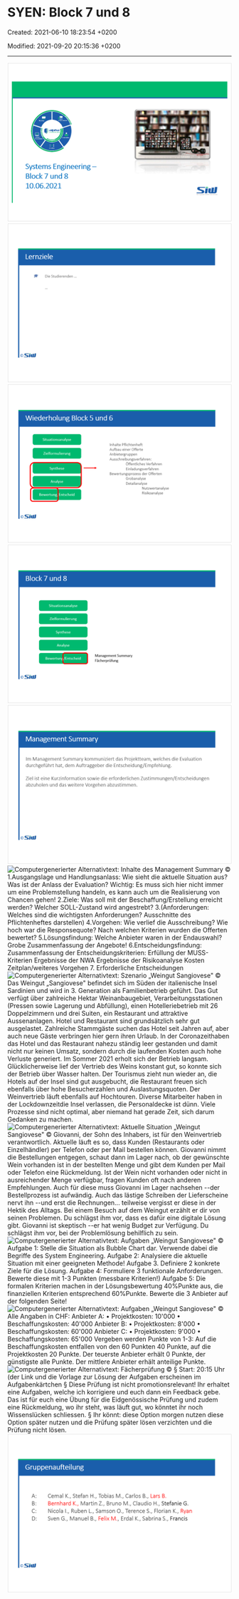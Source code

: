 # SYEN: Block 7 und 8

Created: 2021-06-10 18:23:54 +0200

Modified: 2021-09-20 20:15:36 +0200

---

![Computergenerierter Alternativtext: Systems Engineering -- Block 7 und 8 10.06.2021 ](../media/S1_01_SYEN_System-Engineering-SYEN--Block-7-und-8-image1.png)![Computergenerierter Alternativtext: Lernziele © Die Studierenden ... ... ](../media/S1_01_SYEN_System-Engineering-SYEN--Block-7-und-8-image2.png)![Computergenerierter Alternativtext: Wiederholung Block 5 und 6 © Situationsanalyse Zielformulierung Synthese Analyse Bewertung/Entscheid Inhalte Pflichtenheft Aufbau einer Offerte Anbietergruppen Ausschreibungsverfahren: Öffentliches Verfahren Einladungsverfahren Bewertungsprozess der Offerten Grobanalyse Detailanalyse Nutzwertanalyse Risikoanalyse ](../media/S1_01_SYEN_System-Engineering-SYEN--Block-7-und-8-image3.png)![Computergenerierter Alternativtext: Block 7 und 8 © Situationsanalyse Zielformulierung Synthese Analyse Bewertung/Entscheid Management Summary Fächerprüfung ](../media/S1_01_SYEN_System-Engineering-SYEN--Block-7-und-8-image4.png)![Computergenerierter Alternativtext: Management Summary © Im Management Summary kommuniziert das Projektteam, welches die Evaluation durchgeführt hat, dem Auftraggeber die Entscheidung/Empfehlung. Ziel ist eine Kurzinformation sowie die erforderlichen Zustimmungen/Entscheidungen abzuholen und das weitere Vorgehen abzustimmen. ](../media/S1_01_SYEN_System-Engineering-SYEN--Block-7-und-8-image5.png)![Computergenerierter Alternativtext: Inhalte des Management Summary © 1.Ausgangslage und Handlungsanlass: Wie sieht die aktuelle Situation aus? Was ist der Anlass der Evaluation? Wichtig: Es muss sich hier nicht immer um eine Problemstellung handeln, es kann auch um die Realisierung von Chancen gehen! 2.Ziele: Was soll mit der Beschaffung/Erstellung erreicht werden? Welcher SOLL-Zustand wird angestrebt? 3.(Anforderungen: Welches sind die wichtigsten Anforderungen? Ausschnitte des Pflichtenheftes darstellen) 4.Vorgehen: Wie verlief die Ausschreibung? Wie hoch war die Responsequote? Nach welchen Kriterien wurden die Offerten bewertet? 5.Lösungsfindung: Welche Anbieter waren in der Endauswahl? Grobe Zusammenfassung der Angebote! 6.Entscheidungsfindung: Zusammenfassung der Entscheidungskriterien: Erfüllung der MUSS-Kriterien Ergebnisse der NWA Ergebnisse der Risikoanalyse Kosten Zeitplan/weiteres Vorgehen 7. Erforderliche Entscheidungen ](../media/S1_01_SYEN_System-Engineering-SYEN--Block-7-und-8-image6.png)![Computergenerierter Alternativtext: Szenario „Weingut Sangiovese" © Das Weingut „Sangiovese" befindet sich im Süden der italienische Insel Sardinien und wird in 3. Generation als Familienbetrieb geführt. Das Gut verfügt über zahlreiche Hektar Weinanbaugebiet, Verarbeitungsstationen (Pressen sowie Lagerung und Abfüllung), einen Hotelleriebetrieb mit 26 Doppelzimmern und drei Suiten, ein Restaurant und attraktive Aussenanlagen. Hotel und Restaurant sind grundsätzlich sehr gut ausgelastet. Zahlreiche Stammgäste suchen das Hotel seit Jahren auf, aber auch neue Gäste verbringen hier gern ihren Urlaub. In der Coronazeithaben das Hotel und das Restaurant nahezu ständig leer gestanden und damit nicht nur keinen Umsatz, sondern durch die laufenden Kosten auch hohe Verluste generiert. Im Sommer 2021 erholt sich der Betrieb langsam. Glücklicherweise lief der Vertrieb des Weins konstant gut, so konnte sich der Betrieb über Wasser halten. Der Tourismus zieht nun wieder an, die Hotels auf der Insel sind gut ausgebucht, die Restaurant freuen sich ebenfalls über hohe Besucherzahlen und Auslastungsquoten. Der Weinvertrieb läuft ebenfalls auf Hochtouren. Diverse Mitarbeiter haben in der Lockdownzeitdie Insel verlassen, die Personaldecke ist dünn. Viele Prozesse sind nicht optimal, aber niemand hat gerade Zeit, sich darum Gedanken zu machen. ](../media/S1_01_SYEN_System-Engineering-SYEN--Block-7-und-8-image7.png)![Computergenerierter Alternativtext: Aktuelle Situation „Weingut Sangiovese" © Giovanni, der Sohn des Inhabers, ist für den Weinvertrieb verantwortlich. Aktuelle läuft es so, dass Kunden (Restaurants oder Einzelhändler) per Telefon oder per Mail bestellen können. Giovanni nimmt die Bestellungen entgegen, schaut dann im Lager nach, ob der gewünschte Wein vorhanden ist in der bestellten Menge und gibt dem Kunden per Mail oder Telefon eine Rückmeldung. Ist der Wein nicht vorhanden oder nicht in ausreichender Menge verfügbar, fragen Kunden oft nach anderen Empfehlungen. Auch für diese muss Giovanni im Lager nachsehen --der Bestellprozess ist aufwändig. Auch das lästige Schreiben der Lieferscheine nervt ihn --und erst die Rechnungen... teilweise vergisst er diese in der Hektik des Alltags. Bei einem Besuch auf dem Weingut erzählt er dir von seinen Problemen. Du schlägst ihm vor, dass es dafür eine digitale Lösung gibt. Giovanni ist skeptisch --er hat wenig Budget zur Verfügung. Du schlägst ihm vor, bei der Problemlösung behilflich zu sein. ](../media/S1_01_SYEN_System-Engineering-SYEN--Block-7-und-8-image8.png)![Computergenerierter Alternativtext: Aufgaben „Weingut Sangiovese" © Aufgabe 1: Stelle die Situation als Bubble Chart dar. Verwende dabei die Begriffe des System Engineering. Aufgabe 2: Analysiere die aktuelle Situation mit einer geeigneten Methode! Aufgabe 3. Definiere 2 konkrete Ziele für die Lösung. Aufgabe 4: Formuliere 3 funktionale Anforderungen. Bewerte diese mit 1-3 Punkten (messbare Kriterien!) Aufgabe 5: Die formalen Kriterien machen in der Lösungsbewertung 40%Punkte aus, die finanziellen Kriterien entsprechend 60%Punkte. Bewerte die 3 Anbieter auf der folgenden Seite! ](../media/S1_01_SYEN_System-Engineering-SYEN--Block-7-und-8-image9.png)![Computergenerierter Alternativtext: Aufgaben „Weingut Sangiovese" © Alle Angaben in CHF: Anbieter A: • Projektkosten: 10'000 • Beschaffungskosten: 40'000 Anbieter B: • Projektkosten: 8'000 • Beschaffungskosten: 60'000 Anbieter C: • Projektkosten: 9'000 • Beschaffungskosten: 65'000 Vergeben werden Punkte von 1-3: Auf die Beschaffungskosten entfallen von den 60 Punkten 40 Punkte, auf die Projektkosten 20 Punkte. Der teuerste Anbieter erhält 0 Punkte, der günstigste alle Punkte. Der mittlere Anbieter erhält anteilige Punkte. ](../media/S1_01_SYEN_System-Engineering-SYEN--Block-7-und-8-image10.png)![Computergenerierter Alternativtext: Fächerprüfung © § Start: 20:15 Uhr (der Link und die Vorlage zur Lösung der Aufgaben erscheinen im Aufgabenkärtchen § Diese Prüfung ist nicht promotionsrelevant! Ihr erhaltet eine Aufgaben, welche ich korrigiere und euch dann ein Feedback gebe. Das ist für euch eine Übung für die Eidgenössische Prüfung und zudem eine Rückmeldung, wo ihr steht, was läuft gut, wo könntet ihr noch Wissenslücken schliessen. § Ihr könnt: diese Option morgen nutzen diese Option später nutzen und die Prüfung später lösen verzichten und die Prüfung nicht lösen. ](../media/S1_01_SYEN_System-Engineering-SYEN--Block-7-und-8-image11.png)![Computergenerierter Alternativtext: Gruppenaufteilung © A:Cemal K., Stefan H., Tobias M., Carlos B., Lars B. B: Bernhard K., Martin Z., Bruno M., Claudio H., Stefanie G. C:Nicola I., Ruben L., Samson O., Terence S., Florian K., Ryan D: Sven G., Manuel B., Felix M. , Erdal K., Sabrina S., Francis ](../media/S1_01_SYEN_System-Engineering-SYEN--Block-7-und-8-image12.png)












